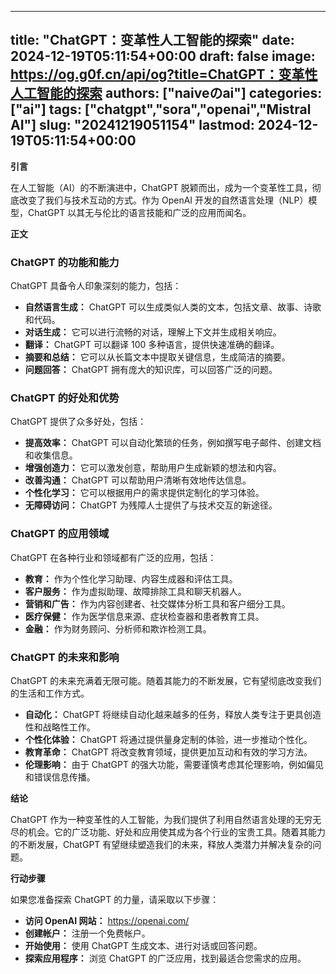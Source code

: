 
---
title: "ChatGPT：变革性人工智能的探索"
date: 2024-12-19T05:11:54+00:00
draft: false
image: https://og.g0f.cn/api/og?title=ChatGPT：变革性人工智能的探索
authors: ["naiveのai"]
categories: ["ai"]
tags: ["chatgpt","sora","openai","Mistral AI"]
slug: "20241219051154"
lastmod: 2024-12-19T05:11:54+00:00
---
**引言**

在人工智能（AI）的不断演进中，ChatGPT 脱颖而出，成为一个变革性工具，彻底改变了我们与技术互动的方式。作为 OpenAI 开发的自然语言处理（NLP）模型，ChatGPT 以其无与伦比的语言技能和广泛的应用而闻名。

**正文**

### ChatGPT 的功能和能力

ChatGPT 具备令人印象深刻的能力，包括：

- **自然语言生成：** ChatGPT 可以生成类似人类的文本，包括文章、故事、诗歌和代码。
- **对话生成：** 它可以进行流畅的对话，理解上下文并生成相关响应。
- **翻译：** ChatGPT 可以翻译 100 多种语言，提供快速准确的翻译。
- **摘要和总结：** 它可以从长篇文本中提取关键信息，生成简洁的摘要。
- **问题回答：** ChatGPT 拥有庞大的知识库，可以回答广泛的问题。

### ChatGPT 的好处和优势

ChatGPT 提供了众多好处，包括：

- **提高效率：** ChatGPT 可以自动化繁琐的任务，例如撰写电子邮件、创建文档和收集信息。
- **增强创造力：** 它可以激发创意，帮助用户生成新颖的想法和内容。
- **改善沟通：** ChatGPT 可以帮助用户清晰有效地传达信息。
- **个性化学习：** 它可以根据用户的需求提供定制化的学习体验。
- **无障碍访问：** ChatGPT 为残障人士提供了与技术交互的新途径。

### ChatGPT 的应用领域

ChatGPT 在各种行业和领域都有广泛的应用，包括：

- **教育：** 作为个性化学习助理、内容生成器和评估工具。
- **客户服务：** 作为虚拟助理、故障排除工具和聊天机器人。
- **营销和广告：** 作为内容创建者、社交媒体分析工具和客户细分工具。
- **医疗保健：** 作为医学信息来源、症状检查器和患者教育工具。
- **金融：** 作为财务顾问、分析师和欺诈检测工具。

### ChatGPT 的未来和影响

ChatGPT 的未来充满着无限可能。随着其能力的不断发展，它有望彻底改变我们的生活和工作方式。

- **自动化：** ChatGPT 将继续自动化越来越多的任务，释放人类专注于更具创造性和战略性工作。
- **个性化体验：** ChatGPT 将通过提供量身定制的体验，进一步推动个性化。
- **教育革命：** ChatGPT 将改变教育领域，提供更加互动和有效的学习方法。
- **伦理影响：** 由于 ChatGPT 的强大功能，需要谨慎考虑其伦理影响，例如偏见和错误信息传播。

**结论**

ChatGPT 作为一种变革性的人工智能，为我们提供了利用自然语言处理的无穷无尽的机会。它的广泛功能、好处和应用使其成为各个行业的宝贵工具。随着其能力的不断发展，ChatGPT 有望继续塑造我们的未来，释放人类潜力并解决复杂的问题。

**行动步骤**

如果您准备探索 ChatGPT 的力量，请采取以下步骤：

- **访问 OpenAI 网站：** https://openai.com/
- **创建帐户：** 注册一个免费帐户。
- **开始使用：** 使用 ChatGPT 生成文本、进行对话或回答问题。
- **探索应用程序：** 浏览 ChatGPT 的广泛应用，找到最适合您需求的应用。